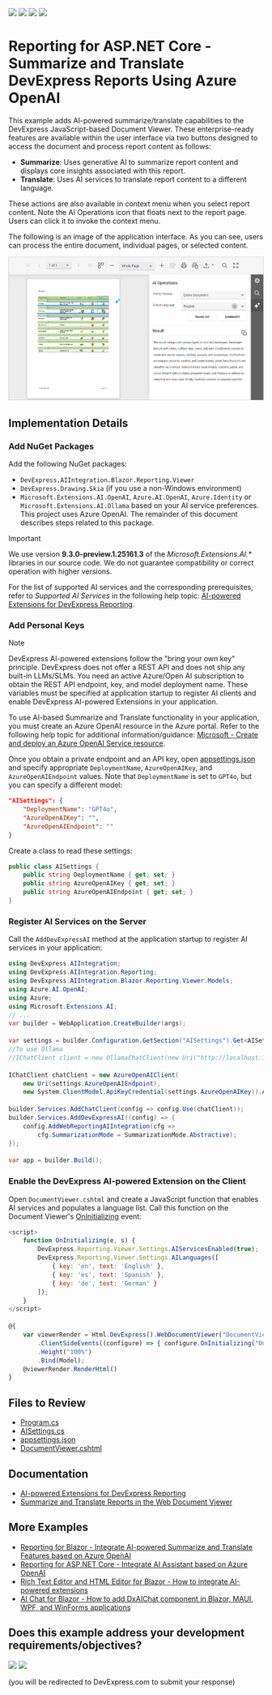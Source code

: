 <!-- default badges list -->
![](https://img.shields.io/endpoint?url=https://codecentral.devexpress.com/api/v1/VersionRange/892073565/24.2.2%2B)
[![](https://img.shields.io/badge/Open_in_DevExpress_Support_Center-FF7200?style=flat-square&logo=DevExpress&logoColor=white)](https://supportcenter.devexpress.com/ticket/details/T1264540)
[![](https://img.shields.io/badge/📖_How_to_use_DevExpress_Examples-e9f6fc?style=flat-square)](https://docs.devexpress.com/GeneralInformation/403183)
[![](https://img.shields.io/badge/💬_Leave_Feedback-feecdd?style=flat-square)](#does-this-example-address-your-development-requirementsobjectives)
<!-- default badges end -->
# Reporting for ASP.NET Core -  Summarize and Translate DevExpress Reports Using Azure OpenAI

This example adds AI-powered summarize/translate capabilities to the DevExpress JavaScript-based Document Viewer. These enterprise-ready features are available within the user interface via two buttons designed to access the document and process report content as follows: 

- **Summarize**: Uses generative AI to summarize report content and displays core insights associated with this report. 
- **Translate**: Uses AI services to translate report content to a different language. 

These actions are also available in context menu when you select report content. Note the AI Operations icon that floats next to the report page. Users can click it to invoke the context menu.

The following is an image of the application interface. As you can see, users can process the entire document, individual pages, or selected content. 

![AI-Powered Summarize and Translate Buttons](web-reporting-ai-enhancements.png)

## Implementation Details

### Add NuGet Packages

Add the following NuGet packages:

- `DevExpress.AIIntegration.Blazor.Reporting.Viewer`
- `DevExpress.Drawing.Skia` (if you use a non-Windows environment)
- `Microsoft.Extensions.AI.OpenAI`, `Azure.AI.OpenAI`, `Azure.Identity` or `Microsoft.Extensions.AI.Ollama` based on your AI service preferences. This project uses Azure OpenAI. The remainder of this document describes steps related to this package.

> [!IMPORTANT]
> We use version **9.3.0-preview.1.25161.3** of the _Microsoft.Extensions.AI.*_ libraries in our source code. We do not guarantee compatibility or correct operation with higher versions.

For the list of supported AI services and the corresponding prerequisites, refer to *Supported AI Services* in the following help topic: [AI-powered Extensions for DevExpress Reporting](https://docs.devexpress.com/XtraReports/405211/ai-powered-functionality/ai-for-devexpress-reporting?v=24.2#supported-ai-services
). 

### Add Personal Keys

> [!NOTE]  
> DevExpress AI-powered extensions follow the "bring your own key" principle. DevExpress does not offer a REST API and does not ship any built-in LLMs/SLMs. You need an active Azure/Open AI subscription to obtain the REST API endpoint, key, and model deployment name. These variables must be specified at application startup to register AI clients and enable DevExpress AI-powered Extensions in your application.

To use AI-based Summarize and Translate functionality in your application, you must create an Azure OpenAI resource in the Azure portal. Refer to the following help topic for additional information/guidance: [Microsoft - Create and deploy an Azure OpenAI Service resource](https://learn.microsoft.com/en-us/azure/ai-services/openai/how-to/create-resource?pivots=web-portal).

Once you obtain a private endpoint and an API key, open [appsettings.json](./CS/JSDocumentViewer/appsettings.json) and specify appropriate `DeploymentName`, `AzureOpenAIKey`, and `AzureOpenAIEndpoint` values. Note that `DeploymentName` is set to `GPT4o`, but you can specify a different model: 

```json
"AISettings": {
    "DeploymentName": "GPT4o",
    "AzureOpenAIKey": "",
    "AzureOpenAIEndpoint": ""
}
``` 

Create a class to read these settings:

```cs
public class AISettings {
    public string DeploymentName { get; set; }
    public string AzureOpenAIKey { get; set; }
    public string AzureOpenAIEndpoint { get; set; }
}
```

### Register AI Services on the Server

Call the `AddDevExpressAI` method at the application startup to register AI services in your application:

```cs
using DevExpress.AIIntegration;
using DevExpress.AIIntegration.Reporting;
using DevExpress.AIIntegration.Blazor.Reporting.Viewer.Models;
using Azure.AI.OpenAI;
using Azure;
using Microsoft.Extensions.AI;
// ...
var builder = WebApplication.CreateBuilder(args);

var settings = builder.Configuration.GetSection("AISettings").Get<AISettings>();
//To use Ollama
//IChatClient client = new OllamaChatClient(new Uri("http://localhost:11434/api/chat", "phi3.5:latest"));

IChatClient chatClient = new AzureOpenAIClient(
    new Uri(settings.AzureOpenAIEndpoint),
    new System.ClientModel.ApiKeyCredential(settings.AzureOpenAIKey)).AsChatClient(settings.DeploymentName);

builder.Services.AddChatClient(config => config.Use(chatClient));
builder.Services.AddDevExpressAI((config) => {
    config.AddWebReportingAIIntegration(cfg =>
        cfg.SummarizationMode = SummarizationMode.Abstractive);
});

var app = builder.Build();
```

### Enable the DevExpress AI-powered Extension on the Client

Open `DocumentViewer.cshtml` and create a JavaScript function that enables AI services and populates a language list. Call this function on the Document Viewer's [OnInitializing](https://docs.devexpress.com/XtraReports/DevExpress.AspNetCore.Reporting.WebDocumentViewer.WebDocumentViewerClientSideEventsBuilderBase-2.OnInitializing(System.String)) event:

```js
<script>
    function OnInitializing(e, s) {
        DevExpress.Reporting.Viewer.Settings.AIServicesEnabled(true);
        DevExpress.Reporting.Viewer.Settings.AILanguages([
            { key: 'en', text: 'English' },
            { key: 'es', text: 'Spanish' },
            { key: 'de', text: 'German' }
        ]);
    }
</script>

@{
    var viewerRender = Html.DevExpress().WebDocumentViewer("DocumentViewer")
        .ClientSideEvents((configure) => { configure.OnInitializing("OnInitializing"); })
        .Height("100%")
        .Bind(Model);
    @viewerRender.RenderHtml()
}
```

## Files to Review

- [Program.cs](./CS/JSDocumentViewer/Program.cs)
- [AISettings.cs](./CS/JSDocumentViewer/Models/AISettings.cs)
- [appsettings.json](./CS/JSDocumentViewer/appsettings.json)
- [DocumentViewer.cshtml](./CS/JSDocumentViewer/Views/Home/DocumentViewer.cshtml)

## Documentation

- [AI-powered Extensions for DevExpress Reporting](https://docs.devexpress.com/XtraReports/405211/ai-powered-functionality/ai-for-devexpress-reporting?v=24.2)
- [Summarize and Translate Reports in the Web Document Viewer](https://docs.devexpress.com/XtraReports/405196/ai-powered-functionality/summarize-translate-in-web-viewer?v=24.2)

## More Examples

- [Reporting for Blazor - Integrate AI-powered Summarize and Translate Features based on Azure OpenAI](https://github.com/DevExpress-Examples/blazor-reporting-ai-summarize-and-translate)
- [Reporting for ASP.NET Core - Integrate AI Assistant based on Azure OpenAI](https://github.com/DevExpress-Examples/web-reporting-integrate-ai-assistant/)
- [Rich Text Editor and HTML Editor for Blazor - How to integrate AI-powered extensions](https://github.com/DevExpress-Examples/blazor-ai-integration-to-text-editors)
- [AI Chat for Blazor - How to add DxAIChat component in Blazor, MAUI, WPF, and WinForms applications](https://github.com/DevExpress-Examples/devexpress-ai-chat-samples)

<!-- feedback -->
## Does this example address your development requirements/objectives?

[<img src="https://www.devexpress.com/support/examples/i/yes-button.svg"/>](https://www.devexpress.com/support/examples/survey.xml?utm_source=github&utm_campaign=reporting-asp-net-core-ai-summarize-and-translate&~~~was_helpful=yes) [<img src="https://www.devexpress.com/support/examples/i/no-button.svg"/>](https://www.devexpress.com/support/examples/survey.xml?utm_source=github&utm_campaign=reporting-asp-net-core-ai-summarize-and-translate&~~~was_helpful=no)

(you will be redirected to DevExpress.com to submit your response)
<!-- feedback end -->

